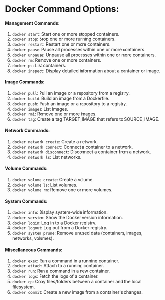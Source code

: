 # Docker Command Options:

#### Management Commands:

1. `docker start`: Start one or more stopped containers.
2. `docker stop`: Stop one or more running containers.
3. `docker restart`: Restart one or more containers.
4. `docker pause`: Pause all processes within one or more containers.
5. `docker unpause`: Unpause all processes within one or more containers.
6. `docker rm`: Remove one or more containers.
7. `docker ps`: List containers.
8. `docker inspect`: Display detailed information about a container or image.

#### Image Commands:

1. `docker pull`: Pull an image or a repository from a registry.
2. `docker build`: Build an image from a Dockerfile.
3. `docker push`: Push an image or a repository to a registry.
4. `docker images`: List images.
5. `docker rmi`: Remove one or more images.
6. `docker tag`: Create a tag TARGET_IMAGE that refers to SOURCE_IMAGE.

#### Network Commands:

1. `docker network create`: Create a network.
2. `docker network connect`: Connect a container to a network.
3. `docker network disconnect`: Disconnect a container from a network.
4. `docker network ls`: List networks.

#### Volume Commands:

1. `docker volume create`: Create a volume.
2. `docker volume ls`: List volumes.
3. `docker volume rm`: Remove one or more volumes.

#### System Commands:

1. `docker info`: Display system-wide information.
2. `docker version`: Show the Docker version information.
3. `docker login`: Log in to a Docker registry.
4. `docker logout`: Log out from a Docker registry.
5. `docker system prune`: Remove unused data (containers, images, networks, volumes).

#### Miscellaneous Commands:

1. `docker exec`: Run a command in a running container.
2. `docker attach`: Attach to a running container.
3. `docker run`: Run a command in a new container.
4. `docker logs`: Fetch the logs of a container.
5. `docker cp`: Copy files/folders between a container and the local filesystem.
6. `docker commit`: Create a new image from a container's changes.
